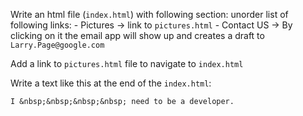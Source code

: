 
Write an html file (`index.html`) with following section:
unorder list of following links:
    - Pictures -> link to `pictures.html`
    - Contact US -> By clicking on it the email app will show up and creates a draft to `Larry.Page@google.com`

Add a link to `pictures.html` file to navigate to `index.html`

Write a text like this at the end of the `index.html`:
```
I &nbsp;&nbsp;&nbsp;&nbsp; need to be a developer.
```
